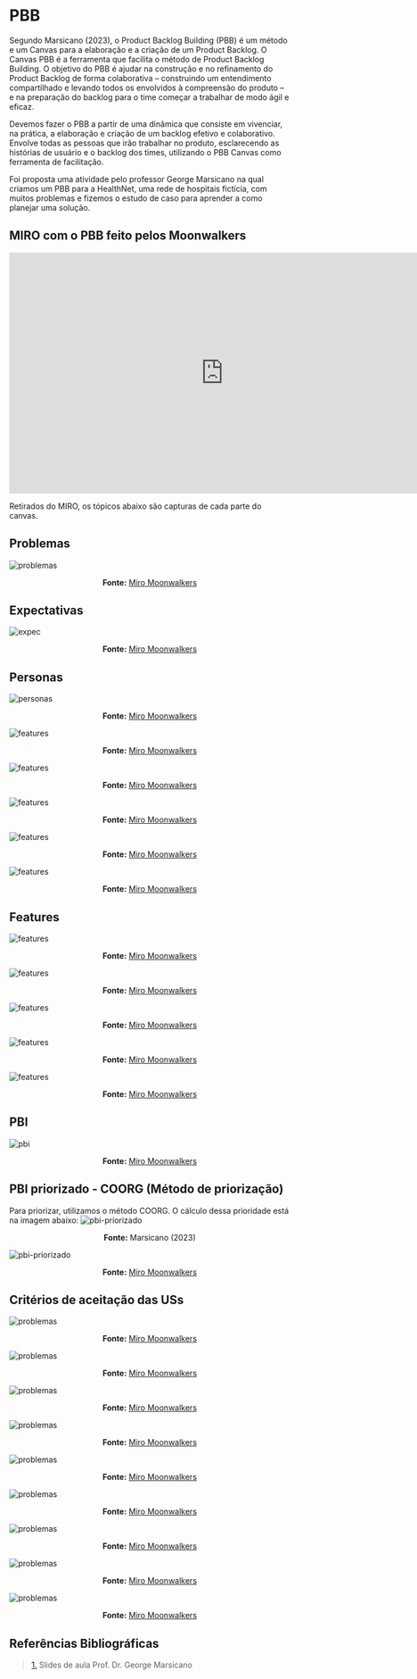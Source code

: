# PBB 


Segundo Marsicano (2023), o Product Backlog Building (PBB) é um método e um Canvas para a elaboração e a criação de um Product Backlog. O Canvas PBB é a ferramenta
que facilita o método de Product Backlog Building. O objetivo do PBB é ajudar na construção e no refinamento do Product Backlog de forma
colaborativa – construindo um entendimento compartilhado e levando todos os envolvidos à compreensão do produto – e na preparação do backlog para o time começar a trabalhar de modo ágil e eficaz.

Devemos fazer o PBB a partir de uma dinâmica que consiste em vivenciar, na prática, a elaboração e criação de um backlog efetivo e colaborativo. Envolve todas as pessoas que irão trabalhar no produto, esclarecendo as histórias de usuário e o backlog dos times, utilizando o PBB Canvas como ferramenta de facilitação.

Foi proposta uma atividade pelo professor George Marsicano na qual criamos um PBB para a HealthNet, uma rede de hospitais fictícia, com muitos problemas e fizemos o estudo de caso para aprender a como planejar uma solução.

## **MIRO com o PBB feito pelos Moonwalkers**


<iframe width="768" height="432" src="https://miro.com/app/board/uXjVNWRzFnM=/" frameborder="0" scrolling="no" allow="fullscreen; clipboard-read; clipboard-write" allowfullscreen></iframe>


Retirados do MIRO, os tópicos abaixo são capturas de cada parte do canvas.

## Problemas
![problemas](../assets/images/PBB-problemas.png)
<center><b>Fonte:</b> <a href="https://miro.com/app/board/uXjVNWRzFnM=/ target="_blank">Miro Moonwalkers</a></center>

## Expectativas
![expec](../assets/images/PBB-Expectativas.png)
<center><b>Fonte:</b> <a href="https://miro.com/app/board/uXjVNWRzFnM=/ target="_blank">Miro Moonwalkers</a></center>

## Personas
![personas](../assets/images/pbb-persona6.png)
<center><b>Fonte:</b> <a href="https://miro.com/app/board/uXjVNWRzFnM=/ target="_blank">Miro Moonwalkers</a></center>

![features](../assets/images/pbb-persona5.png)
<center><b>Fonte:</b> <a href="https://miro.com/app/board/uXjVNWRzFnM=/ target="_blank">Miro Moonwalkers</a></center>

![features](../assets/images/pbb-persona4.png)
<center><b>Fonte:</b> <a href="https://miro.com/app/board/uXjVNWRzFnM=/ target="_blank">Miro Moonwalkers</a></center>

![features](../assets/images/pbb-persona3.png)
<center><b>Fonte:</b> <a href="https://miro.com/app/board/uXjVNWRzFnM=/ target="_blank">Miro Moonwalkers</a></center>

![features](../assets/images/pbb-persona2.png)
<center><b>Fonte:</b> <a href="https://miro.com/app/board/uXjVNWRzFnM=/ target="_blank">Miro Moonwalkers</a></center>

![features](../assets/images/pbb-persona1.png)
<center><b>Fonte:</b> <a href="https://miro.com/app/board/uXjVNWRzFnM=/ target="_blank">Miro Moonwalkers</a></center>

## Features

![features](../assets/images/PBB-f1.png)
<center><b>Fonte:</b> <a href="https://miro.com/app/board/uXjVNWRzFnM=/ target="_blank">Miro Moonwalkers</a></center>

![features](../assets/images/PBB-f2.png)
<center><b>Fonte:</b> <a href="https://miro.com/app/board/uXjVNWRzFnM=/ target="_blank">Miro Moonwalkers</a></center>

![features](../assets/images/PBB-f3.png)
<center><b>Fonte:</b> <a href="https://miro.com/app/board/uXjVNWRzFnM=/ target="_blank">Miro Moonwalkers</a></center>

![features](../assets/images/PBB-f4.png)
<center><b>Fonte:</b> <a href="https://miro.com/app/board/uXjVNWRzFnM=/ target="_blank">Miro Moonwalkers</a></center>

![features](../assets/images/PBB-f5.png)
<center><b>Fonte:</b> <a href="https://miro.com/app/board/uXjVNWRzFnM=/ target="_blank">Miro Moonwalkers</a></center>

## PBI
![pbi](../assets/images/PBB-Pbi.png)
<center><b>Fonte:</b> <a href="https://miro.com/app/board/uXjVNWRzFnM=/ target="_blank">Miro Moonwalkers</a></center>

## PBI priorizado - COORG (Método de priorização)

Para priorizar, utilizamos o método COORG. O cálculo dessa prioridade está na imagem abaixo:
![pbi-priorizado](../assets/images/pbb-coorg.png)
<center><b>Fonte:</b> <a>Marsicano (2023)</a></center>

![pbi-priorizado](../assets/images/Pbi-priorizado.png)
<center><b>Fonte:</b> <a href="https://miro.com/app/board/uXjVNWRzFnM=/ target="_blank">Miro Moonwalkers</a></center>

## Critérios de aceitação das USs 

![problemas](../assets/images/ca1.png)
<center><b>Fonte:</b> <a href="https://miro.com/app/board/uXjVNWRzFnM=/ target="_blank">Miro Moonwalkers</a></center>

![problemas](../assets/images/ca2.png)
<center><b>Fonte:</b> <a href="https://miro.com/app/board/uXjVNWRzFnM=/ target="_blank">Miro Moonwalkers</a></center>

![problemas](../assets/images/ca3.png)
<center><b>Fonte:</b> <a href="https://miro.com/app/board/uXjVNWRzFnM=/ target="_blank">Miro Moonwalkers</a></center>

![problemas](../assets/images/ca4.png)
<center><b>Fonte:</b> <a href="https://miro.com/app/board/uXjVNWRzFnM=/ target="_blank">Miro Moonwalkers</a></center>

![problemas](../assets/images/ca5.png)
<center><b>Fonte:</b> <a href="https://miro.com/app/board/uXjVNWRzFnM=/ target="_blank">Miro Moonwalkers</a></center>

![problemas](../assets/images/ca6.png)
<center><b>Fonte:</b> <a href="https://miro.com/app/board/uXjVNWRzFnM=/ target="_blank">Miro Moonwalkers</a></center>

![problemas](../assets/images/ca7.png)
<center><b>Fonte:</b> <a href="https://miro.com/app/board/uXjVNWRzFnM=/ target="_blank">Miro Moonwalkers</a></center>

![problemas](../assets/images/ca8.png)
<center><b>Fonte:</b> <a href="https://miro.com/app/board/uXjVNWRzFnM=/ target="_blank">Miro Moonwalkers</a></center>

![problemas](../assets/images/ca9.png)
<center><b>Fonte:</b> <a href="https://miro.com/app/board/uXjVNWRzFnM=/ target="_blank">Miro Moonwalkers</a></center>


## Referências Bibliográficas

> <a id="l1" href="#anchor_1"> 1.</a> Slides de aula Prof. Dr. George Marsicano